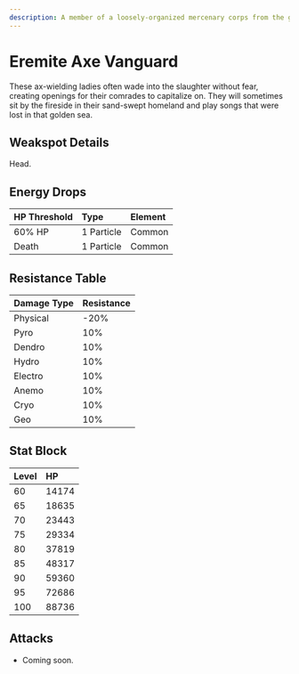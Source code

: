 ```yaml
---
description: A member of a loosely-organized mercenary corps from the golden desert sands. Will work for anyone as long as the pay is good.
---
```


# Eremite Axe Vanguard

These ax-wielding ladies often wade into the slaughter without fear, creating openings for their comrades to capitalize on.
They will sometimes sit by the fireside in their sand-swept homeland and play songs that were lost in that golden sea.  

## Weakspot Details

Head.  

## Energy Drops

| HP Threshold | Type | Element |
| :--- | :--- | :--- |
| 60% HP | 1 Particle | Common | 
| Death | 1 Particle | Common |

## Resistance Table

| Damage Type | Resistance |
| :--- | :--- |
| Physical | -20% |
| Pyro | 10% |
| Dendro | 10% |
| Hydro | 10% |
| Electro | 10% |
| Anemo | 10% |
| Cryo | 10% |
| Geo | 10% |

## Stat Block

| Level | HP |
| :--- | :--- |
| 60 | 14174 |
| 65 | 18635 |
| 70 | 23443 |
| 75 | 29334 |
| 80 | 37819 |
| 85 | 48317 |
| 90 | 59360 |
| 95 | 72686 |
| 100 | 88736 |

## Attacks 

* Coming soon.
